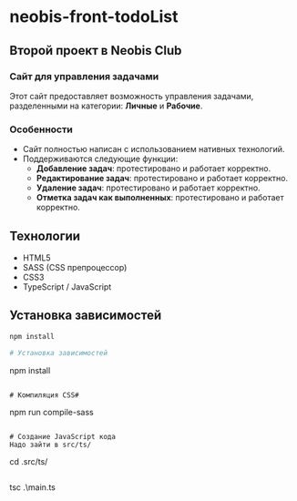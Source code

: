 # neobis-front-todoList

## Второй проект в Neobis Club

### Сайт для управления задачами

Этот сайт предоставляет возможность управления задачами, разделенными на категории: **Личные** и **Рабочие**.

### Особенности
- Сайт полностью написан с использованием нативных технологий.
- Поддерживаются следующие функции:
  - **Добавление задач**: протестировано и работает корректно.
  - **Редактирование задач**: протестировано и работает корректно.
  - **Удаление задач**: протестировано и работает корректно.
  - **Отметка задач как выполненных**: протестировано и работает корректно.

## Технологии

- HTML5
- SASS (CSS препроцессор)
- CSS3
- TypeScript / JavaScript

## Установка зависимостей

```bash
npm install

# Установка зависимостей

```
npm install
```

# Компиляция CSS#

```
npm run compile-sass
```

# Создание JavaScript кода
Надо зайти в src/ts/

```
cd .src/ts/
```

```
tsc .\main.ts
```
